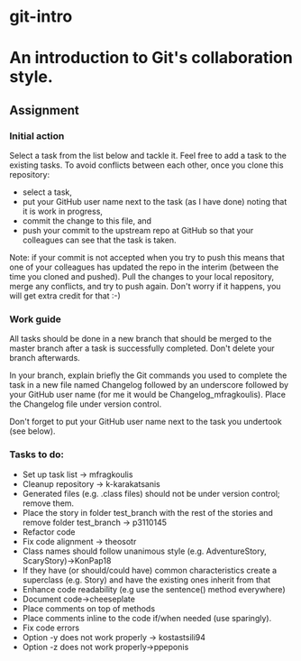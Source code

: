 git-intro
=========

# An introduction to Git's collaboration style.

## Assignment

### Initial action

Select a task from the list below and tackle it.
Feel free to add a task to the existing tasks.
To avoid conflicts between each other, once you clone
this repository:
* select a task,
* put your GitHub user name next to the task (as I have done)
  noting that it is work in progress,
* commit the change to this file, and
* push your commit to the upstream repo at GitHub so that
  your colleagues can see that the task is taken.

Note: if your commit is not accepted when you try to push
this means that one of your colleagues has updated the repo
in the interim (between the time you cloned and pushed).
Pull the changes to your local repository, merge any conflicts,
and try to push again.
Don't worry if it happens, you will get extra credit for that :-)

### Work guide

All tasks should be done in a new branch that
should be merged to the master branch after 
a task is successfully completed.
Don't delete your branch afterwards.

In your branch, explain briefly the Git commands you used to complete the task
in a new file named Changelog followed by an underscore followed by your GitHub
user name (for me it would be Changelog_mfragkoulis).
Place the Changelog file under version control.

Don't forget to put your GitHub user name next to the task
you undertook (see below).

### Tasks to do:

* Set up task list -> mfragkoulis
* Cleanup repository -> k-karakatsanis
 * Generated files (e.g. .class files) should not be under version
   control; remove them.
* Place the story in folder test_branch with the rest of the stories
   and remove folder test_branch -> p3110145
* Refactor code
 * Fix code alignment -> theosotr
 * Class names should follow unanimous style (e.g. AdventureStory, ScaryStory)->KonPap18
 * If they have (or should/could have) common characteristics create a superclass
   (e.g. Story) and have the existing ones inherit from that
 * Enhance code readability (e.g use the sentence() method everywhere)
* Document code->cheeseplate
 * Place comments on top of methods
 * Place comments inline to the code if/when needed (use sparingly).
* Fix code errors
 * Option -y does not work properly -> kostastsili94
 * Option -z does not work properly->ppeponis
